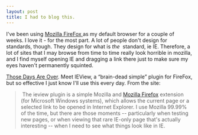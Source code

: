 ```yaml
---
layout: post
title: I had to blog this.
---
```

<p>I've been using <a href="http://www.mozilla.org/products/firefox">Mozilla FireFox </a>as my default browser for a couple of weeks. I love it - for the most part. A lot of people don't design for standards, though. They design for what is <em>the</em>  standard, ie IE. Therefore, a lot of sites that I may browse from time to time really look horrible in mozilla, and I find myself opening IE and dragging a link there just to make sure my eyes haven't permanently squinted.</p>
<p><a href="http://ieview.mozdev.org/">Those Days Are Over</a>. Meet IEView, a “brain-dead simple” plugin for FireFox, but so effective I just know I'll use this every day. From the site:</p>
<blockquote dir="ltr" style="MARGIN-RIGHT: 0px">
<p><!--StartFragment --> The ieview plugin is a simple Mozilla and <a href="http://www.mozilla.org/products/firefox/">Mozilla Firefox</a> extension (for Microsoft Windows systems), which allows the current page or a selected link to be opened in Internet Explorer. I use Mozilla 99.99% of the time, but there are those moments -- particularly when testing new pages, or when viewing that rare IE-only page that's actually interesting -- when I need to see what things look like in IE. </p></blockquote>